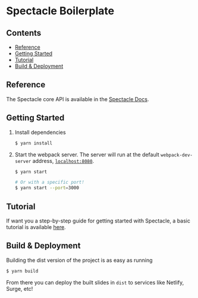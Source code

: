 # Spectacle Boilerplate

## Contents

- [Reference](#reference)
- [Getting Started](#getting-started)
- [Tutorial](#tutorial)
- [Build & Deployment](#build-deployment)

## Reference

The Spectacle core API is available in the [Spectacle Docs](https://github.com/FormidableLabs/spectacle/blob/main/README.md).

## Getting Started

1. Install dependencies

   ```sh
   $ yarn install
   ```

2. Start the webpack server. The server will run at the default `webpack-dev-server` address, [`localhost:8080`](http://localhost:8080).

   ```sh
   $ yarn start

   # Or with a specific port!
   $ yarn start --port=3000
   ```

## Tutorial

If want you a step-by-step guide for getting started with Spectacle, a basic tutorial is available [here](https://github.com/FormidableLabs/spectacle/blob/main/docs/tutorial.md).

## Build & Deployment

Building the dist version of the project is as easy as running

```sh
$ yarn build
```

From there you can deploy the built slides in `dist` to services like Netlify, Surge, etc!
